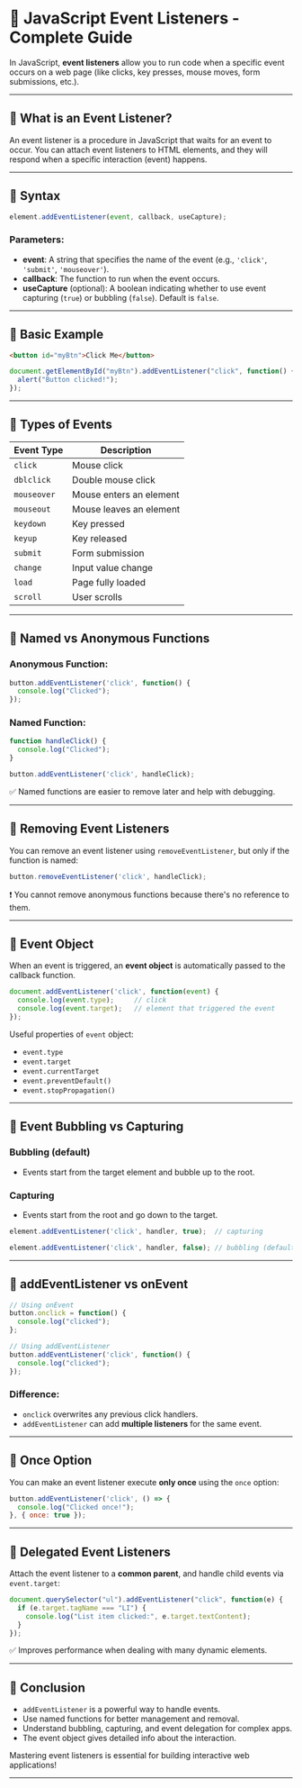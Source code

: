 # 📘 JavaScript Event Listeners - Complete Guide

In JavaScript, **event listeners** allow you to run code when a specific event occurs on a web page (like clicks, key presses, mouse moves, form submissions, etc.).

---

## 🔹 What is an Event Listener?

An event listener is a procedure in JavaScript that waits for an event to occur. You can attach event listeners to HTML elements, and they will respond when a specific interaction (event) happens.

---

## 🔹 Syntax

```js
element.addEventListener(event, callback, useCapture);
```

### Parameters:

* **event**: A string that specifies the name of the event (e.g., `'click'`, `'submit'`, `'mouseover'`).
* **callback**: The function to run when the event occurs.
* **useCapture** (optional): A boolean indicating whether to use event capturing (`true`) or bubbling (`false`). Default is `false`.

---

## 🔹 Basic Example

```html
<button id="myBtn">Click Me</button>
```

```js
document.getElementById("myBtn").addEventListener("click", function() {
  alert("Button clicked!");
});
```

---

## 🔹 Types of Events

| Event Type  | Description             |
| ----------- | ----------------------- |
| `click`     | Mouse click             |
| `dblclick`  | Double mouse click      |
| `mouseover` | Mouse enters an element |
| `mouseout`  | Mouse leaves an element |
| `keydown`   | Key pressed             |
| `keyup`     | Key released            |
| `submit`    | Form submission         |
| `change`    | Input value change      |
| `load`      | Page fully loaded       |
| `scroll`    | User scrolls            |

---

## 🔹 Named vs Anonymous Functions

### Anonymous Function:

```js
button.addEventListener('click', function() {
  console.log("Clicked");
});
```

### Named Function:

```js
function handleClick() {
  console.log("Clicked");
}

button.addEventListener('click', handleClick);
```

✅ Named functions are easier to remove later and help with debugging.

---

## 🔹 Removing Event Listeners

You can remove an event listener using `removeEventListener`, but only if the function is named:

```js
button.removeEventListener('click', handleClick);
```

❗ You cannot remove anonymous functions because there's no reference to them.

---

## 🔹 Event Object

When an event is triggered, an **event object** is automatically passed to the callback function.

```js
document.addEventListener('click', function(event) {
  console.log(event.type);     // click
  console.log(event.target);   // element that triggered the event
});
```

Useful properties of `event` object:

* `event.type`
* `event.target`
* `event.currentTarget`
* `event.preventDefault()`
* `event.stopPropagation()`

---

## 🔹 Event Bubbling vs Capturing

### Bubbling (default)

* Events start from the target element and bubble up to the root.

### Capturing

* Events start from the root and go down to the target.

```js
element.addEventListener('click', handler, true);  // capturing
```

```js
element.addEventListener('click', handler, false); // bubbling (default)
```

---

## 🔹 addEventListener vs onEvent

```js
// Using onEvent
button.onclick = function() {
  console.log("clicked");
};

// Using addEventListener
button.addEventListener('click', function() {
  console.log("clicked");
});
```

### Difference:

* `onclick` overwrites any previous click handlers.
* `addEventListener` can add **multiple listeners** for the same event.

---

## 🔹 Once Option

You can make an event listener execute **only once** using the `once` option:

```js
button.addEventListener('click', () => {
  console.log("Clicked once!");
}, { once: true });
```

---

## 🔹 Delegated Event Listeners

Attach the event listener to a **common parent**, and handle child events via `event.target`:

```js
document.querySelector("ul").addEventListener("click", function(e) {
  if (e.target.tagName === "LI") {
    console.log("List item clicked:", e.target.textContent);
  }
});
```

✅ Improves performance when dealing with many dynamic elements.

---

## 📝 Conclusion

* `addEventListener` is a powerful way to handle events.
* Use named functions for better management and removal.
* Understand bubbling, capturing, and event delegation for complex apps.
* The event object gives detailed info about the interaction.

Mastering event listeners is essential for building interactive web applications!

---
